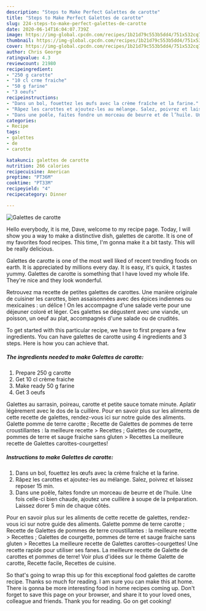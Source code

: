 ```yaml
---
description: "Steps to Make Perfect Galettes de carotte"
title: "Steps to Make Perfect Galettes de carotte"
slug: 224-steps-to-make-perfect-galettes-de-carotte
date: 2020-06-14T16:04:07.739Z
image: https://img-global.cpcdn.com/recipes/1b21d79c553b5dd4/751x532cq70/galettes-de-carotte-photo-principale-de-la-recette.jpg
thumbnail: https://img-global.cpcdn.com/recipes/1b21d79c553b5dd4/751x532cq70/galettes-de-carotte-photo-principale-de-la-recette.jpg
cover: https://img-global.cpcdn.com/recipes/1b21d79c553b5dd4/751x532cq70/galettes-de-carotte-photo-principale-de-la-recette.jpg
author: Chris George
ratingvalue: 4.3
reviewcount: 21980
recipeingredient:
- "250 g carotte"
- "10 cl crme fraiche"
- "50 g farine"
- "3 oeufs"
recipeinstructions:
- "Dans un bol, fouettez les œufs avec la crème fraîche et la farine."
- "Râpez les carottes et ajoutez-les au mélange. Salez, poivrez et laissez reposer 15 min."
- "Dans une poêle, faites fondre un morceau de beurre et de l’huile. Une fois celle-ci bien chaude, ajoutez une cuillère à soupe de la préparation. Laissez dorer 5 min de chaque côtés."
categories:
- Recipe
tags:
- galettes
- de
- carotte

katakunci: galettes de carotte 
nutrition: 266 calories
recipecuisine: American
preptime: "PT36M"
cooktime: "PT33M"
recipeyield: "4"
recipecategory: Dinner

---
```



![Galettes de carotte](https://img-global.cpcdn.com/recipes/1b21d79c553b5dd4/751x532cq70/galettes-de-carotte-photo-principale-de-la-recette.jpg)

Hello everybody, it is me, Dave, welcome to my recipe page. Today, I will show you a way to make a distinctive dish, galettes de carotte. It is one of my favorites food recipes. This time, I'm gonna make it a bit tasty. This will be really delicious.

Galettes de carotte is one of the most well liked of recent trending foods on earth. It is appreciated by millions every day. It is easy, it's quick, it tastes yummy. Galettes de carotte is something that I have loved my whole life. They're nice and they look wonderful.

Retrouvez ma recette de petites galettes de carottes. Une manière originale de cuisiner les carottes, bien assaisonnées avec des épices indiennes ou mexicaines : un délice ! On les accompagne d&#39;une salade verte pour une déjeuner coloré et léger. Ces galettes se dégustent avec une viande, un poisson, un oeuf au plat, accompagnés d&#39;une salade ou de crudités.


To get started with this particular recipe, we have to first prepare a few ingredients. You can have galettes de carotte using 4 ingredients and 3 steps. Here is how you can achieve that.

<!--inarticleads1-->

##### The ingredients needed to make Galettes de carotte:

1. Prepare 250 g carotte
1. Get 10 cl crème fraiche
1. Make ready 50 g farine
1. Get 3 oeufs


Galettes au sarrasin, poireau, carotte et petite sauce tomate minute. Aplatir légèrement avec le dos de la cuillère. Pour en savoir plus sur les aliments de cette recette de galettes, rendez-vous ici sur notre guide des aliments. Galette pomme de terre carotte ; Recette de Galettes de pommes de terre croustillantes : la meilleure recette &gt; Recettes ; Galettes de courgette, pommes de terre et sauge fraiche sans gluten &gt; Recettes La meilleure recette de Galettes carottes-courgettes! 

<!--inarticleads2-->

##### Instructions to make Galettes de carotte:

1. Dans un bol, fouettez les œufs avec la crème fraîche et la farine.
1. Râpez les carottes et ajoutez-les au mélange. Salez, poivrez et laissez reposer 15 min.
1. Dans une poêle, faites fondre un morceau de beurre et de l’huile. Une fois celle-ci bien chaude, ajoutez une cuillère à soupe de la préparation. Laissez dorer 5 min de chaque côtés.


Pour en savoir plus sur les aliments de cette recette de galettes, rendez-vous ici sur notre guide des aliments. Galette pomme de terre carotte ; Recette de Galettes de pommes de terre croustillantes : la meilleure recette &gt; Recettes ; Galettes de courgette, pommes de terre et sauge fraiche sans gluten &gt; Recettes La meilleure recette de Galettes carottes-courgettes! Une recette rapide pour utiliser ses fanes. La meilleure recette de Galette de carottes et pommes de terre! Voir plus d&#39;idées sur le thème Galette de carotte, Recette facile, Recettes de cuisine. 

So that's going to wrap this up for this exceptional food galettes de carotte recipe. Thanks so much for reading. I am sure you can make this at home. There is gonna be more interesting food in home recipes coming up. Don't forget to save this page on your browser, and share it to your loved ones, colleague and friends. Thank you for reading. Go on get cooking!
